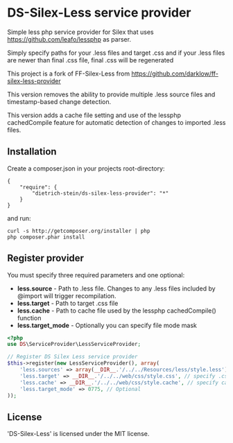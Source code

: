 DS-Silex-Less service provider
================

Simple less php service provider for Silex that uses https://github.com/leafo/lessphp as parser.

Simply specify paths for your .less files and target .css and if your .less files are newer than final .css file, final .css will be regenerated

This project is a fork of FF-Silex-Less from https://github.com/darklow/ff-silex-less-provider

This version removes the ability to provide multiple .less source files and timestamp-based change detection.

This version adds a cache file setting and use of the lessphp cachedCompile feature for automatic detection of changes to imported .less files.

Installation
------------

Create a composer.json in your projects root-directory:

    {
        "require": {
            "dietrich-stein/ds-silex-less-provider": "*"
        }
    }

and run:

    curl -s http://getcomposer.org/installer | php
    php composer.phar install


Register provider
-----------------

You must specify three required parameters and one optional:
* **less.source** - Path to .less file. Changes to any .less files included by @import will trigger recompilation.
* **less.target** - Path to target .css file
* **less.cache** - Path to cache file used by the lessphp cachedCompile() function
* **less.target_mode** - Optionally you can specify file mode mask

``` php
<?php
use DS\ServiceProvider\LessServiceProvider;

// Register DS Silex Less service provider
$this->register(new LessServiceProvider(), array(
    'less.sources' => array(__DIR__.'/../../Resources/less/style.less'), // specify .less file
    'less.target' => __DIR__.'/../../web/css/style.css', // specify .css target file
    'less.cache' => __DIR__.'/../../web/css/style.cache', // specify cache file
    'less.target_mode' => 0775, // Optional
));
```

License
-------

'DS-Silex-Less' is licensed under the MIT license.